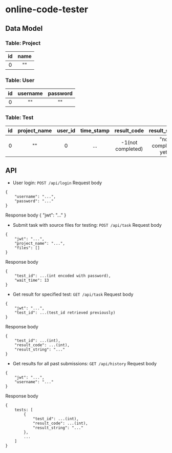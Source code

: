 # online-code-tester

## Data Model
### Table: Project

|id     |name   |
| :---: | :---: |
|0      |""     |

### Table: User

|id     |username|password|
| :---: | :----: | :----: |
|0      |""      |""      |

### Table: Test

|id     |project_name|user_id|time_stamp|result_code      |result_string      |
| :---: | :--------: | :---: | :------: | :-------------: | :---------------: | 
|0      |""          |0      |...       |-1(not completed)|"not completed yet"|

## API
* User login: `POST /api/login`
Request body
```
{
    "username": "...",
    "password": "..."
}
```
Response body
{
    "jwt": "..."
}

* Submit task with source files for testing: `POST /api/task`
Request body
```
{
    "jwt": "...",
    "project_name": "...",
    "files": []
}
```
Response body
```
{
    "test_id": ...(int encoded with password),
    "wait_time": 13
}
```

* Get result for specified test: `GET /api/task`
Request body
```
{
    "jwt": "...",
    "test_id": ...(test_id retrieved previously)
}
```
Response body
```
{
    "test_id": ...(int),
    "result_code": ...(int),
    "result_string": "..."
}
```

* Get results for all past submissions: `GET /api/history`
Request body
```
{
    "jwt": "...",
    "username": "..."
}
```
Response body
```
{
    tests: [
        {
            "test_id": ...(int),
            "result_code": ...(int),
            "result_string": "..."
        },
        ...
    ]
}
```
